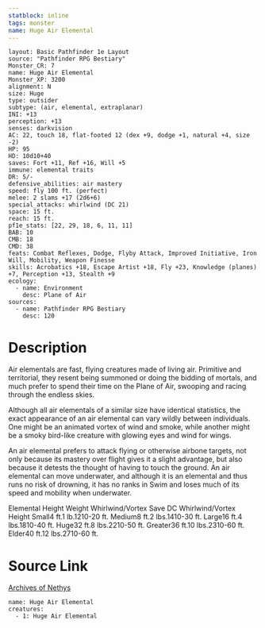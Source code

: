 ```yaml
---
statblock: inline
tags: monster
name: Huge Air Elemental
---
```

```statblock
layout: Basic Pathfinder 1e Layout
source: "Pathfinder RPG Bestiary"
Monster_CR: 7
name: Huge Air Elemental
Monster_XP: 3200
alignment: N
size: Huge
type: outsider
subtype: (air, elemental, extraplanar)
INI: +13
perception: +13
senses: darkvision
AC: 22, touch 18, flat-footed 12 (dex +9, dodge +1, natural +4, size -2)
HP: 95
HD: 10d10+40
saves: Fort +11, Ref +16, Will +5
immune: elemental traits
DR: 5/-
defensive_abilities: air mastery
speed: fly 100 ft. (perfect)
melee: 2 slams +17 (2d6+6)
special_attacks: whirlwind (DC 21)
space: 15 ft.
reach: 15 ft.
pf1e_stats: [22, 29, 18, 6, 11, 11]
BAB: 10
CMB: 18
CMD: 38
feats: Combat Reflexes, Dodge, Flyby Attack, Improved Initiative, Iron Will, Mobility, Weapon Finesse
skills: Acrobatics +18, Escape Artist +18, Fly +23, Knowledge (planes) +7, Perception +13, Stealth +9
ecology:
  - name: Environment
    desc: Plane of Air
sources:
  - name: Pathfinder RPG Bestiary
    desc: 120
```
# Description
Air elementals are fast, flying creatures made of living air. Primitive and territorial, they resent being summoned or doing the bidding of mortals, and much prefer to spend their time on the Plane of Air, swooping and racing through the endless skies.

Although all air elementals of a similar size have identical statistics, the exact appearance of an air elemental can vary wildly between individuals. One might be an animated vortex of wind and smoke, while another might be a smoky bird-like creature with glowing eyes and wind for wings.

An air elemental prefers to attack flying or otherwise airbone targets, not only because its mastery over flight gives it a slight advantage, but also because it detests the thought of having to touch the ground. An air elemental can move underwater, and although it is an elemental and thus runs no risk of drowning, it has no ranks in Swim and loses much of its speed and mobility when underwater.

Elemental Height Weight Whirlwind/Vortex Save DC Whirlwind/Vortex Height Small4 ft.1 lb.1210-20 ft. Medium8 ft.2 lbs.1410-30 ft. Large16 ft.4 lbs.1810-40 ft. Huge32 ft.8 lbs.2210-50 ft. Greater36 ft.10 lbs.2310-60 ft. Elder40 ft.12 lbs.2710-60 ft.
# Source Link
[Archives of Nethys](https://aonprd.com/MonsterDisplay.aspx?ItemName=Huge%20Air%20Elemental)
```encounter-table
name: Huge Air Elemental
creatures:
  - 1: Huge Air Elemental
```

